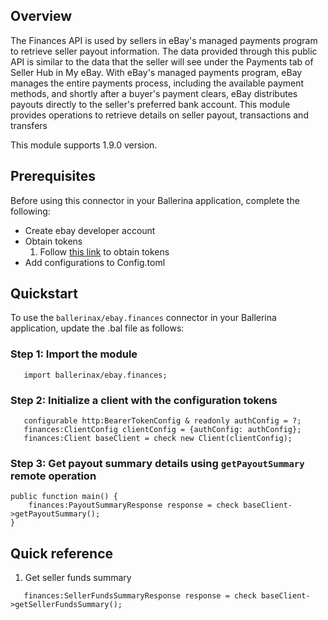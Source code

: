 
## Overview
The Finances API is used by sellers in eBay's managed payments program to retrieve seller payout information. 
The data provided through this public API is similar to the data that the seller will see under the Payments tab of 
Seller Hub in My eBay. With eBay's managed payments program, eBay manages the entire payments process, including the 
available payment methods, and shortly after a buyer's payment clears, eBay distributes payouts directly to the 
seller's preferred bank account.
This module provides operations to retrieve details on seller payout, transactions and transfers

This module supports 1.9.0 version.
 
## Prerequisites
 
Before using this connector in your Ballerina application, complete the following:
 
* Create ebay developer account
* Obtain tokens
    1. Follow [this link](https://developer.ebay.com/api-docs/static/oauth-tokens.html) to obtain tokens
* Add configurations to Config.toml 
 
## Quickstart
 
To use the `ballerinax/ebay.finances` connector in your Ballerina application, update the .bal file as follows:
### Step 1: Import the module
```ballerina
   import ballerinax/ebay.finances;
```
### Step 2: Initialize a client with the configuration tokens
```ballerina
   configurable http:BearerTokenConfig & readonly authConfig = ?;
   finances:ClientConfig clientConfig = {authConfig: authConfig};
   finances:Client baseClient = check new Client(clientConfig);
```

### Step 3: Get payout summary details using `getPayoutSummary` remote operation
```ballerina
public function main() {
    finances:PayoutSummaryResponse response = check baseClient->getPayoutSummary();
}
```

## Quick reference 

1. Get seller funds summary
```ballerina
   finances:SellerFundsSummaryResponse response = check baseClient->getSellerFundsSummary();
```


